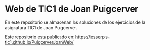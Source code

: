 # Web de TIC1 de Joan Puigcerver
En este repositorio se almacenan las soluciones de los ejercicios de la asignatura TIC1 de Joan Puigcerver.

Este repositorio esta publicado en: https://iesserpis-tic1.github.io/PuigcerverJoanWeb/